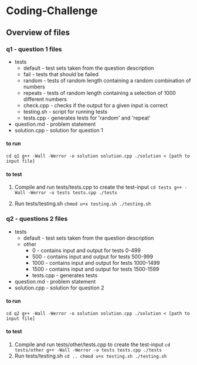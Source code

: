 # Coding-Challenge

## Overview of files
### q1 - question 1 files
- tests
  - default - test sets taken from the question description
  - fail - tests that should be failed
  - random - tests of random length containing a random combination of numbers
  - repeats - tests of random length containing a selection of 1000 different numbers
  - check.cpp - checks if the output for a given input is correct
  - testing.sh - script for running tests
  - tests.cpp - generates tests for 'random' and 'repeat'
- question.md - problem statement
- solution.cpp - solution for question 1

#### to run
`
cd q1
g++ -Wall -Werror -o solution solution.cpp
./solution < [path to input file]
`

#### to test
1) Compile and run tests/tests.cpp to create the test-input
`
cd tests
g++ -Wall -Werror -o tests tests.cpp
./tests
`

2) Run tests/testing.sh
`
chmod u+x testing.sh
./testing.sh
`


### q2 - questions 2 files
- tests
  - default - test sets taken from the question description
  - other
    - 0 - contains input and output for tests 0-499
    - 500 - contains input and output for tests 500-999
    - 1000 - contains input and output for tests 1000-1499
    - 1500 - contains input and output for tests 1500-1599
    - tests.cpp - generates tests
- question.md - problem statement
- solution.cpp - solution for question 2

#### to run
`
cd q2
g++ -Wall -Werror -o solution solution.cpp
./solution < [path to input file]
`

#### to test
1) Compile and run tests/other/tests.cpp to create the test-input
`
cd tests/other
g++ -Wall -Werror -o tests tests.cpp
./tests
`
2) Run tests/testing.sh
`
cd ..
chmod u+x testing.sh
./testing.sh
`
